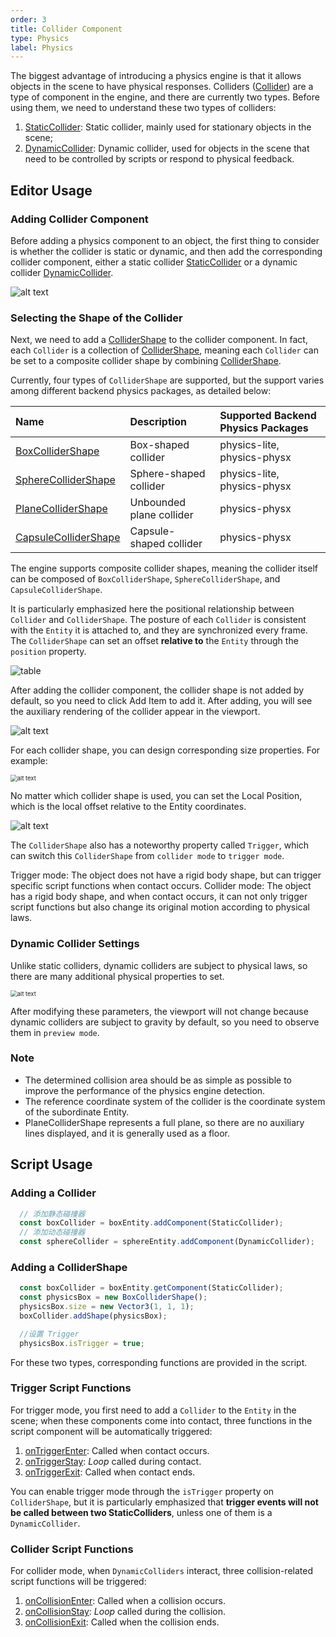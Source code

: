 ```yaml
---
order: 3
title: Collider Component
type: Physics
label: Physics
---
```


The biggest advantage of introducing a physics engine is that it allows objects in the scene to have physical responses. Colliders ([Collider](/en/apis/core/#Collider)) are a type of component in the engine, and there are currently two types. Before using them, we need to understand these two types of colliders:

1. [StaticCollider](/en/apis/core/#StaticCollider): Static collider, mainly used for stationary objects in the scene;
2. [DynamicCollider](/en/apis/core/#DynamicCollider): Dynamic collider, used for objects in the scene that need to be controlled by scripts or respond to physical feedback.

## Editor Usage

### Adding Collider Component

Before adding a physics component to an object, the first thing to consider is whether the collider is static or dynamic, and then add the corresponding collider component, either a static collider [StaticCollider](/en/apis/core/#StaticCollider) or a dynamic collider [DynamicCollider](/en/apis/core/#DynamicCollider).

![alt text](https://mdn.alipayobjects.com/huamei_3zduhr/afts/img/A*-E4USbdiH6sAAAAAAAAAAAAADsJ_AQ/original)

### Selecting the Shape of the Collider

Next, we need to add a [ColliderShape](/en/apis/core/#ColliderShape) to the collider component. In fact, each `Collider` is a collection of [ColliderShape](/en/apis/core/#ColliderShape), meaning each `Collider` can be set to a composite collider shape by combining [ColliderShape](/en/apis/core/#ColliderShape).

Currently, four types of `ColliderShape` are supported, but the support varies among different backend physics packages, as detailed below:

| Name | Description       | Supported Backend Physics Packages                    |
| :--- |:---------|:----------------------------|
| [BoxColliderShape](/en/apis/core/#BoxColliderShape) | Box-shaped collider   | physics-lite, physics-physx |
| [SphereColliderShape](/en/apis/core/#SphereColliderShape) | Sphere-shaped collider   | physics-lite, physics-physx |
| [PlaneColliderShape](/en/apis/core/#PlaneColliderShape) | Unbounded plane collider | physics-physx               |
| [CapsuleColliderShape](/en/apis/core/#CapsuleColliderShape) | Capsule-shaped collider   | physics-physx               |

The engine supports composite collider shapes, meaning the collider itself can be composed of `BoxColliderShape`, `SphereColliderShape`, and `CapsuleColliderShape`.

It is particularly emphasized here the positional relationship between `Collider` and `ColliderShape`. The posture of each `Collider` is consistent with the `Entity` it is attached to, and they are synchronized every frame. The `ColliderShape` can set an offset **relative to** the `Entity` through the `position` property.

![table](https://mdn.alipayobjects.com/huamei_vvspai/afts/img/A*erlGRKk7dNMAAAAAAAAAAAAADsqFAQ/original)

After adding the collider component, the collider shape is not added by default, so you need to click Add Item to add it. After adding, you will see the auxiliary rendering of the collider appear in the viewport.

![alt text](https://mdn.alipayobjects.com/huamei_3zduhr/afts/img/A*OUr-SIejEkoAAAAAAAAAAAAADsJ_AQ/original)

For each collider shape, you can design corresponding size properties. For example:

<img src="https://mdn.alipayobjects.com/huamei_3zduhr/afts/img/A*d4MCRbuHeMsAAAAAAAAAAAAADsJ_AQ/original" alt="alt text" style="zoom:67%;" />

No matter which collider shape is used, you can set the Local Position, which is the local offset relative to the Entity coordinates.

![alt text](https://mdn.alipayobjects.com/huamei_3zduhr/afts/img/A*p8UcRJ9Q0EIAAAAAAAAAAAAADsJ_AQ/original)

The `ColliderShape` also has a noteworthy property called `Trigger`, which can switch this `ColliderShape` from `collider mode` to `trigger mode`.

Trigger mode: The object does not have a rigid body shape, but can trigger specific script functions when contact occurs.
Collider mode: The object has a rigid body shape, and when contact occurs, it can not only trigger script functions but also change its original motion according to physical laws.

### Dynamic Collider Settings
Unlike static colliders, dynamic colliders are subject to physical laws, so there are many additional physical properties to set.

<img src="https://mdn.alipayobjects.com/huamei_3zduhr/afts/img/A*7rzqSKtjULMAAAAAAAAAAAAADsJ_AQ/original" alt="alt text" style="zoom:67%;" />

After modifying these parameters, the viewport will not change because dynamic colliders are subject to gravity by default, so you need to observe them in `preview mode`.

### Note
- The determined collision area should be as simple as possible to improve the performance of the physics engine detection.
- The reference coordinate system of the collider is the coordinate system of the subordinate Entity.
- PlaneColliderShape represents a full plane, so there are no auxiliary lines displayed, and it is generally used as a floor.

## Script Usage

### Adding a Collider
``` typescript
  // 添加静态碰撞器
  const boxCollider = boxEntity.addComponent(StaticCollider);
  // 添加动态碰撞器
  const sphereCollider = sphereEntity.addComponent(DynamicCollider);
```

### Adding a ColliderShape
``` typescript
  const boxCollider = boxEntity.getComponent(StaticCollider);
  const physicsBox = new BoxColliderShape();
  physicsBox.size = new Vector3(1, 1, 1);
  boxCollider.addShape(physicsBox);

  //设置 Trigger
  physicsBox.isTrigger = true;
```

For these two types, corresponding functions are provided in the script.

### Trigger Script Functions

For trigger mode, you first need to add a `Collider` to the `Entity` in the scene; when these components come into contact, three functions in the script component will be automatically triggered:

1. [onTriggerEnter](/en/docs/script#$1-ontriggerenter): Called when contact occurs.
2. [onTriggerStay](/en/docs/script#$1-ontriggerstay): *Loop* called during contact.
3. [onTriggerExit](/en/docs/script#$1-ontriggerexit): Called when contact ends.

You can enable trigger mode through the `isTrigger` property on `ColliderShape`, but it is particularly emphasized that **trigger events will not be called between two StaticColliders**, unless one of them is a `DynamicCollider`.

<playground src="physx-collision-detection.ts"></playground>

### Collider Script Functions

For collider mode, when `DynamicColliders` interact, three collision-related script functions will be triggered:
1. [onCollisionEnter](/en/docs/script#$1-oncollisionenter): Called when a collision occurs.
2. [onCollisionStay](/en/docs/script#$1-oncollisionstay): *Loop* called during the collision.
3. [onCollisionExit](/en/docs/script#$1-oncollisionexit): Called when the collision ends.

<playground src="physx-compound.ts"></playground>
